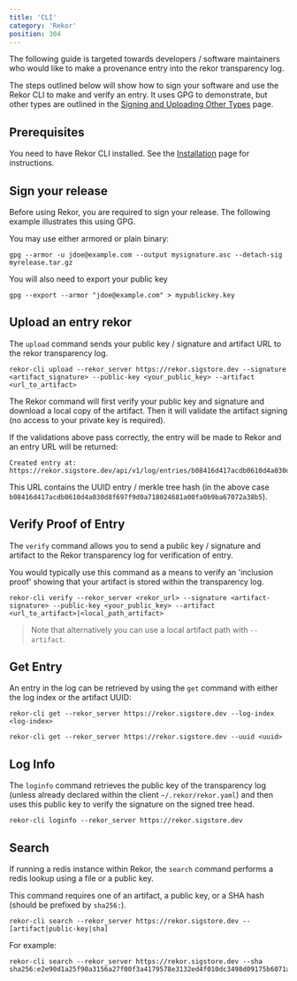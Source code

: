 ```yaml
---
title: 'CLI'
category: 'Rekor'
position: 304
---
```


The following guide is targeted towards developers / software maintainers who would like to make a provenance entry into the rekor transparency log.

The steps outlined below will show how to sign your software and use the Rekor CLI to make and verify an entry. It uses GPG to demonstrate, but other types are outlined in the [Signing and Uploading Other Types](https://docs.sigstore.dev/rekor/sign-upload) page.

## Prerequisites

You need to have Rekor CLI installed. See the [Installation](https://docs.sigstore.dev/rekor/installation) page for instructions.

## Sign your release

Before using Rekor, you are required to sign your release. The following example illustrates this using GPG.

You may use either armored or plain binary:

```
gpg --armor -u jdoe@example.com --output mysignature.asc --detach-sig myrelease.tar.gz
```

You will also need to export your public key

```
gpg --export --armor "jdoe@example.com" > mypublickey.key
```

## Upload an entry rekor

The `upload` command sends your public key / signature and artifact URL to the rekor transparency log.

```
rekor-cli upload --rekor_server https://rekor.sigstore.dev --signature <artifact_signature> --public-key <your_public_key> --artifact <url_to_artifact>
```

The Rekor command will first verify your public key and signature and download a local copy of the artifact. Then it will validate the artifact signing (no access to your private key is required).

If the validations above pass correctly, the entry will be made to Rekor and an entry URL will be returned:

```
Created entry at: https://rekor.sigstore.dev/api/v1/log/entries/b08416d417acdb0610d4a030d8f697f9d0a718024681a00fa0b9ba67072a38b5
```

This URL contains the UUID entry / merkle tree hash (in the above case `b08416d417acdb0610d4a030d8f697f9d0a718024681a00fa0b9ba67072a38b5`).

## Verify Proof of Entry

The `verify` command allows you to send a public key / signature and artifact to the Rekor transparency log for verification of entry.

You would typically use this command as a means to verify an 'inclusion proof'
showing that your artifact is stored within the transparency log.

```
rekor-cli verify --rekor_server <rekor_url> --signature <artifact-signature> --public-key <your_public_key> --artifact <url_to_artifact>|<local_path_artifact>
```

> Note that alternatively you can use a local artifact path with `--artifact`.

## Get Entry

An entry in the log can be retrieved by using the `get` command with either the log index or the artifact UUID:

```
rekor-cli get --rekor_server https://rekor.sigstore.dev --log-index <log-index>
```

```
rekor-cli get --rekor_server https://rekor.sigstore.dev --uuid <uuid>
```

## Log Info

The `loginfo` command retrieves the public key of the transparency log (unless already declared within the client `~/.rekor/rekor.yaml`) and then uses this public key to verify the signature on the signed tree head.

```
rekor-cli loginfo --rekor_server https://rekor.sigstore.dev
```

## Search

If running a redis instance within Rekor, the `search` command performs a redis lookup using a file or a public key.

This command requires one of an artifact, a public key, or a SHA hash (should be prefixed by `sha256:`).

```
rekor-cli search --rekor_server https://rekor.sigstore.dev --[artifact|public-key|sha]
```

For example:
```
rekor-cli search --rekor_server https://rekor.sigstore.dev --sha sha256:e2e90d1a25f90a3156a27f00f3a4179578e3132ed4f010dc3498d09175b6071a
```